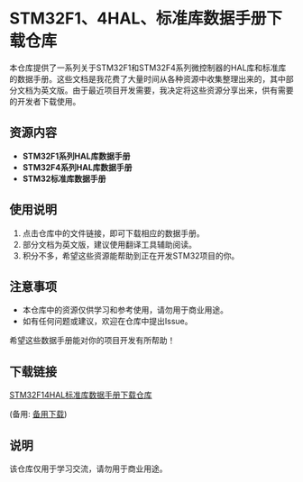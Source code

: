 # STM32F1、4HAL、标准库数据手册下载仓库

本仓库提供了一系列关于STM32F1和STM32F4系列微控制器的HAL库和标准库的数据手册。这些文档是我花费了大量时间从各种资源中收集整理出来的，其中部分文档为英文版。由于最近项目开发需要，我决定将这些资源分享出来，供有需要的开发者下载使用。

## 资源内容

- **STM32F1系列HAL库数据手册**
- **STM32F4系列HAL库数据手册**
- **STM32标准库数据手册**

## 使用说明

1. 点击仓库中的文件链接，即可下载相应的数据手册。
2. 部分文档为英文版，建议使用翻译工具辅助阅读。
3. 积分不多，希望这些资源能帮助到正在开发STM32项目的你。

## 注意事项

- 本仓库中的资源仅供学习和参考使用，请勿用于商业用途。
- 如有任何问题或建议，欢迎在仓库中提出Issue。

希望这些数据手册能对你的项目开发有所帮助！

## 下载链接
[STM32F14HAL标准库数据手册下载仓库](https://pan.quark.cn/s/8b95a008cee5) 

(备用: [备用下载](https://pan.baidu.com/s/11nfzZz2Qp9Sy4SRtXsg0wg?pwd=1234))

## 说明

该仓库仅用于学习交流，请勿用于商业用途。
